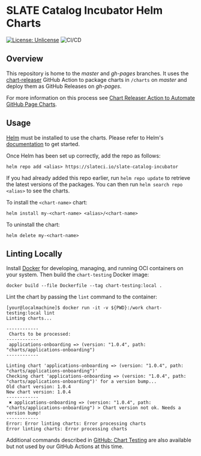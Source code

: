 # SLATE Catalog Incubator Helm Charts

[![License: Unlicense](https://img.shields.io/badge/license-Unlicense-blue.svg)](http://unlicense.org/)
![CI/CD](https://github.com/slateci/slate-catalog-incubator/actions/workflows/release.yaml/badge.svg?branch=master&event=push)

## Overview

This repository is home to the *master* and *gh-pages* branches. It uses the [chart-releaser](https://github.com/helm/chart-releaser-action) GitHub Action to package charts in `/charts` on *master* and deploy them as GitHub Releases on *gh-pages*.

For more information on this process see [Chart Releaser Action to Automate GitHub Page Charts](https://helm.sh/docs/howto/chart_releaser_action/).

## Usage

[Helm](https://helm.sh) must be installed to use the charts.  Please refer to
Helm's [documentation](https://helm.sh/docs) to get started.

Once Helm has been set up correctly, add the repo as follows:

```shell
helm repo add <alias> https://slateci.io/slate-catalog-incubator
```

If you had already added this repo earlier, run `helm repo update` to retrieve the latest versions of the packages. You can then run `helm search repo
<alias>` to see the charts.

To install the `<chart-name>` chart:

```shell
helm install my-<chart-name> <alias>/<chart-name>
```

To uninstall the chart:

```shell
helm delete my-<chart-name>
```

## Linting Locally

Install [Docker](https://docs.docker.com/get-docker/) for developing, managing, and running OCI containers on your system. Then build the `chart-testing` Docker image:

```shell
docker build --file Dockerfile --tag chart-testing:local .
```

Lint the chart by passing the `lint` command to the container:

```shell
[your@localmachine]$ docker run -it -v ${PWD}:/work chart-testing:local lint
Linting charts...

------------
 Charts to be processed:
------------
 applications-onboarding => (version: "1.0.4", path: "charts/applications-onboarding")
------------

Linting chart 'applications-onboarding => (version: "1.0.4", path: "charts/applications-onboarding")'
Checking chart 'applications-onboarding => (version: "1.0.4", path: "charts/applications-onboarding")' for a version bump...
Old chart version: 1.0.4
New chart version: 1.0.4
------------
 ✖︎ applications-onboarding => (version: "1.0.4", path: "charts/applications-onboarding") > Chart version not ok. Needs a version bump!
------------
Error: Error linting charts: Error processing charts
Error linting charts: Error processing charts
```

Additional commands described in [GitHub: Chart Testing](https://github.com/helm/chart-testing) are also available but not used by our GitHub Actions at this time. 